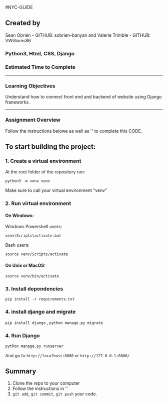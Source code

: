 

#NYC-GUIDE

## Created by 
Sean Obrien - GITHUB: sobrien-banyan
 and 
Valerie Trimble - GITHUB: VWilliams86

### Python3, Html, CSS, Django 

### Estimated Time to Complete

---

### Learning Objectives

Understand how to connect front end and backend of website using Django franeworks. 

---

### Assignment Overview

Follow the instructions belowe as well as '' to complete this CODE.


## To start building the project:

### 1. Create a virtual environment

At the root folder of the repository run:
```
python3 -m venv venv
```
Make sure to call your virtual environment "venv"

### 2. Run virtual environment
#### On Windows:
Windows Powershell users:
```
venv\Scripts\activate.bat
```
Bash users:
```
source venv/Scripts/activate
```
#### On Unix or MacOS:
```
source venv/bin/activate
```
### 3. Install dependencies
```
pip install -r requirements.txt
```
### 4. install django and migrate
`pip install django` , `python manage.py migrate`

### 4. Run Django
```
python manage.py runserver
```

And go to `http://localhost:8000` or `http://127.0.0.1:8000/`


## Summary

1. Clone the repo to your computer
2. Follow the instructions in ''
4. `git add`, `git commit`, `git push` your code.

